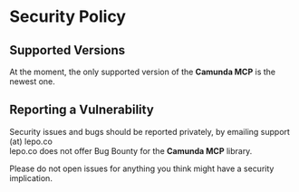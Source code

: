 # Security Policy

## Supported Versions

At the moment, the only supported version of the **Camunda MCP** is the newest one.

## Reporting a Vulnerability

Security issues and bugs should be reported privately, by emailing support (at) lepo.co  
lepo.co does not offer Bug Bounty for the **Camunda MCP** library.

Please do not open issues for anything you think might have a security implication.
